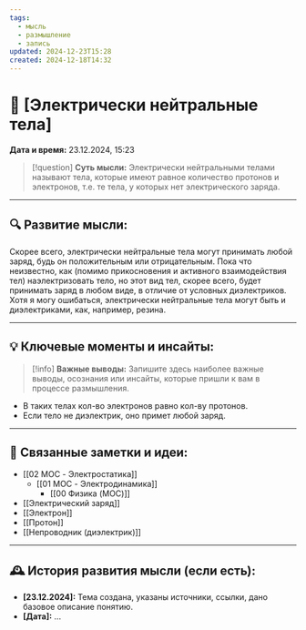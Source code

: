 ```yaml
---
tags:
  - мысль
  - размышление
  - запись
updated: 2024-12-23T15:28
created: 2024-12-18T14:32
---
```


# 💭  [Электрически нейтральные тела]

**Дата и время:** 23.12.2024, 15:23

> [!question] **Суть мысли:**
> Электрически нейтральными телами называют тела, которые имеют равное количество протонов и электронов, т.е. те тела, у которых нет электрического заряда.

---

## 🔍 Развитие мысли:


Скорее всего, электрически нейтральные тела могут принимать любой заряд, будь он положительным или отрицательным. Пока что неизвестно, как (помимо прикосновения и активного взаимодействия тел) наэлектризовать тело, но этот вид тел, скорее всего, будет принимать заряд в любом виде, в отличие от условных диэлектриков.
Хотя я могу ошибаться, электрически нейтральные тела могут быть и диэлектриками, как, например, резина.

---

## 💡 Ключевые моменты и инсайты:

> [!info] **Важные выводы:**
> Запишите здесь наиболее важные выводы, осознания или инсайты, которые пришли к вам в процессе размышления.

- В таких телах кол-во электронов равно кол-ву протонов.
- Если тело не диэлектрик, оно примет любой заряд.

---
## 🔄 Связанные заметки и идеи:

-  [[02 MOC - Электростатика]]
	- [[01 MOC - Электродинамика]]
		- [[00 Физика (MOC)]]
- [[Электрический заряд]]
- [[Электрон]]
- [[Протон]]
- [[Непроводник (диэлектрик)]]
---

## 🕰️ История развития мысли (если есть):

* **[23.12.2024]:**  Тема создана, указаны источники, ссылки, дано базовое описание понятию.
* **[Дата]:**  ...


